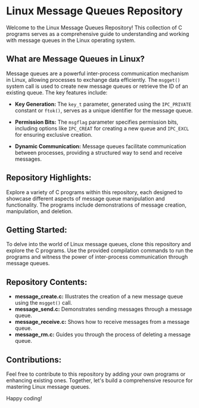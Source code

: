 # Linux Message Queues Repository

Welcome to the Linux Message Queues Repository! This collection of C programs serves as a comprehensive guide to understanding and working with message queues in the Linux operating system.

## What are Message Queues in Linux?

Message queues are a powerful inter-process communication mechanism in Linux, allowing processes to exchange data efficiently. The `msgget()` system call is used to create new message queues or retrieve the ID of an existing queue. The key features include:

- **Key Generation:** The `key_t` parameter, generated using the `IPC_PRIVATE` constant or `ftok()`, serves as a unique identifier for the message queue.

- **Permission Bits:** The `msgflag` parameter specifies permission bits, including options like `IPC_CREAT` for creating a new queue and `IPC_EXCL` for ensuring exclusive creation.

- **Dynamic Communication:** Message queues facilitate communication between processes, providing a structured way to send and receive messages.

## Repository Highlights:

Explore a variety of C programs within this repository, each designed to showcase different aspects of message queue manipulation and functionality. The programs include demonstrations of message creation, manipulation, and deletion.

## Getting Started:

To delve into the world of Linux message queues, clone this repository and explore the C programs. Use the provided compilation commands to run the programs and witness the power of inter-process communication through message queues.

## Repository Contents:

- **message_create.c:** Illustrates the creation of a new message queue using the `msgget()` call.
- **message_send.c:** Demonstrates sending messages through a message queue.
- **message_receive.c:** Shows how to receive messages from a message queue.
- **message_rm.c:** Guides you through the process of deleting a message queue.

## Contributions:

Feel free to contribute to this repository by adding your own programs or enhancing existing ones. Together, let's build a comprehensive resource for mastering Linux message queues.

Happy coding!

